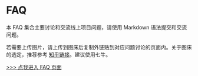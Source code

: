 # FAQ

本 FAQ 集合主要讨论和交流线上项目问题，请使用 Markdown 语法提交和交流问题。

若需要上传图片，请上传到图床后复制外链贴到对应问题讨论的页面内。关于图床的选定，推荐参考 [知乎链接](https://www.zhihu.com/question/21667151)。建议使用七牛。

[>>> 点我进入 FAQ 页面](https://github.com/Product-Engineer/FAQ/issues)
